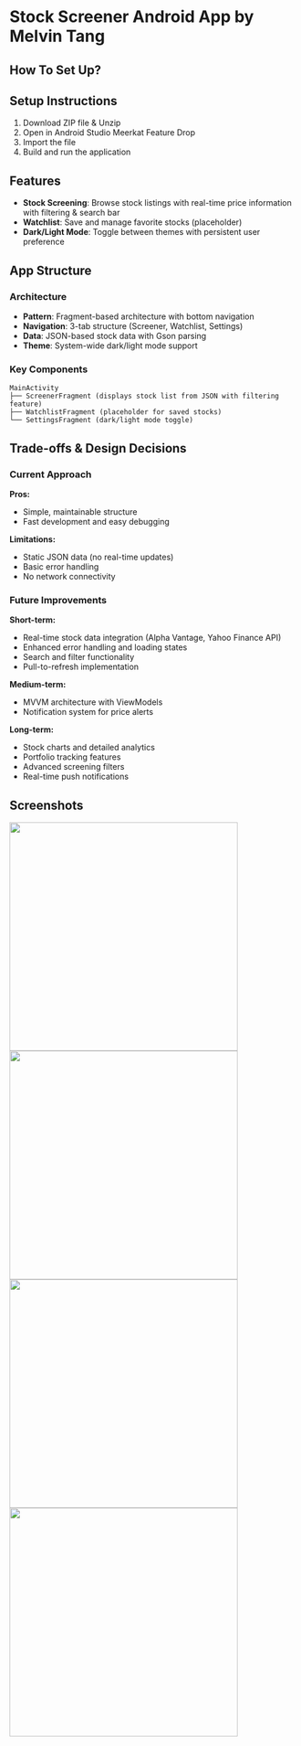 # Stock Screener Android App by Melvin Tang

## How To Set Up?
## Setup Instructions

1. Download ZIP file & Unzip
2. Open in Android Studio Meerkat Feature Drop
3. Import the file
3. Build and run the application

## Features

- **Stock Screening**: Browse stock listings with real-time price information with filtering & search bar
- **Watchlist**: Save and manage favorite stocks (placeholder)
- **Dark/Light Mode**: Toggle between themes with persistent user preference

## App Structure

### Architecture
- **Pattern**: Fragment-based architecture with bottom navigation
- **Navigation**: 3-tab structure (Screener, Watchlist, Settings)
- **Data**: JSON-based stock data with Gson parsing
- **Theme**: System-wide dark/light mode support

### Key Components

```
MainActivity
├── ScreenerFragment (displays stock list from JSON with filtering feature)
├── WatchlistFragment (placeholder for saved stocks)
└── SettingsFragment (dark/light mode toggle)
```

## Trade-offs & Design Decisions

### Current Approach
**Pros:**
- Simple, maintainable structure
- Fast development and easy debugging

**Limitations:**
- Static JSON data (no real-time updates)
- Basic error handling
- No network connectivity

### Future Improvements

**Short-term:**
- Real-time stock data integration (Alpha Vantage, Yahoo Finance API)
- Enhanced error handling and loading states
- Search and filter functionality
- Pull-to-refresh implementation

**Medium-term:**
- MVVM architecture with ViewModels
- Notification system for price alerts

**Long-term:**
- Stock charts and detailed analytics
- Portfolio tracking features
- Advanced screening filters
- Real-time push notifications

## Screenshots
<img src="https://github.com/user-attachments/assets/5c629e27-a0ed-4e12-8724-c7a3f57a627b" width="400" />
<img src="https://github.com/user-attachments/assets/b542aeb5-1d81-4b9a-93b6-66a9a4747edf" width="400" />
<img src="https://github.com/user-attachments/assets/12762bc6-cfb5-479f-b6ac-9ed7ad03ca5e" width="400" />
<img src="https://github.com/user-attachments/assets/51605a9b-891b-46ef-ba77-711f17c9ab81" width="400" />




